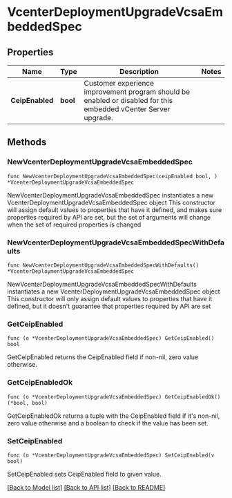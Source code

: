 # VcenterDeploymentUpgradeVcsaEmbeddedSpec

## Properties

Name | Type | Description | Notes
------------ | ------------- | ------------- | -------------
**CeipEnabled** | **bool** | Customer experience improvement program should be enabled or disabled for this embedded vCenter Server upgrade. | 

## Methods

### NewVcenterDeploymentUpgradeVcsaEmbeddedSpec

`func NewVcenterDeploymentUpgradeVcsaEmbeddedSpec(ceipEnabled bool, ) *VcenterDeploymentUpgradeVcsaEmbeddedSpec`

NewVcenterDeploymentUpgradeVcsaEmbeddedSpec instantiates a new VcenterDeploymentUpgradeVcsaEmbeddedSpec object
This constructor will assign default values to properties that have it defined,
and makes sure properties required by API are set, but the set of arguments
will change when the set of required properties is changed

### NewVcenterDeploymentUpgradeVcsaEmbeddedSpecWithDefaults

`func NewVcenterDeploymentUpgradeVcsaEmbeddedSpecWithDefaults() *VcenterDeploymentUpgradeVcsaEmbeddedSpec`

NewVcenterDeploymentUpgradeVcsaEmbeddedSpecWithDefaults instantiates a new VcenterDeploymentUpgradeVcsaEmbeddedSpec object
This constructor will only assign default values to properties that have it defined,
but it doesn't guarantee that properties required by API are set

### GetCeipEnabled

`func (o *VcenterDeploymentUpgradeVcsaEmbeddedSpec) GetCeipEnabled() bool`

GetCeipEnabled returns the CeipEnabled field if non-nil, zero value otherwise.

### GetCeipEnabledOk

`func (o *VcenterDeploymentUpgradeVcsaEmbeddedSpec) GetCeipEnabledOk() (*bool, bool)`

GetCeipEnabledOk returns a tuple with the CeipEnabled field if it's non-nil, zero value otherwise
and a boolean to check if the value has been set.

### SetCeipEnabled

`func (o *VcenterDeploymentUpgradeVcsaEmbeddedSpec) SetCeipEnabled(v bool)`

SetCeipEnabled sets CeipEnabled field to given value.



[[Back to Model list]](../README.md#documentation-for-models) [[Back to API list]](../README.md#documentation-for-api-endpoints) [[Back to README]](../README.md)


